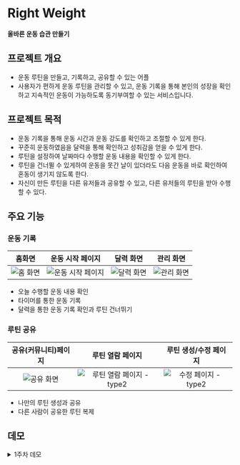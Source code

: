 # Right Weight

**올바른 운동 습관 만들기**

## 프로젝트 개요

- 운동 루틴을 만들고, 기록하고, 공유할 수 있는 어플
- 사용자가 편하게 운동 루틴을 관리할 수 있고, 운동 기록을 통해 본인의 성장을 확인하고 지속적인 운동이 가능하도록 동기부여할 수 있는 서비스입니다.

## 프로젝트 목적

- 운동 기록을 통해 운동 시간과 운동 강도를 확인하고 조절할 수 있게 한다.
- 꾸준히 운동하였음을 달력을 통해 확인하고 성취감을 얻을 수 있게 한다.
- 루틴을 설정하여 날짜마다 수행할 운동 내용을 확인할 수 있게 한다.
- 루틴을 건너뛸 수 있게하여 운동을 못간 날이 있더라도 다음 운동을 바로 확인하여 혼동이 생기지 않도록 한다.
- 자신이 만든 루틴을 다른 유저들과 공유할 수 있고, 다른 유저들의 루틴을 받아 수행할 수 있다.

## 주요 기능

### 운동 기록
|홈화면|운동 시작 페이지|달력 화면|관리 화면|
|:----:|:----:|:----:|:----:|
|![홈 화면](https://user-images.githubusercontent.com/49135657/201580580-83296b77-341b-4aa5-9305-9d984519c05e.png)|![운동 시작 페이지](https://user-images.githubusercontent.com/49135657/201580612-524baaaa-3077-4246-a714-0081ba642bb0.png)|![달력 화면](https://user-images.githubusercontent.com/49135657/201580639-d9fced32-d63f-4073-86d8-00ec36373c79.png)|![관리 화면](https://user-images.githubusercontent.com/49135657/201580645-255d8d4e-e930-477b-b5d5-a88756c27528.png)|




- 오늘 수행할 운동 내용 확인
- 타이머를 통한 운동 기록
- 달력을 통한 운동 기록 확인과 루틴 건너뛰기

### 루틴 공유

|공유(커뮤니티)페이지|루틴 열람 페이지|루틴 생성/수정 페이지|
|:----:|:----:|:----:|
|![공유 화면](https://user-images.githubusercontent.com/49135657/201581154-be02271b-a5ea-4ddb-9968-493c6b1d07d0.png)|![루틴 열람 페이지 - type2](https://user-images.githubusercontent.com/49135657/201581174-604483ab-c113-41ae-986d-6270cecdda52.png)|![수정 페이지 - type2](https://user-images.githubusercontent.com/49135657/201581226-da549dce-74cd-4056-9c82-cfe724309c37.png)


- 나만의 루틴 생성과 공유
- 다른 사람이 공유한 루틴 복제

## 데모
<details>
<summary>1주차 데모</summary>
<div markdown="1">    

### 데모 시나리오
- 로그인 화면에서 로그인
- 홈 화면에서 드로어 열어보기
- 하단 네비게이션으로 루틴 관리 페이지 이동
- 추가 버튼으로 루틴 생성/수정/저장 페이지로 이동
- 루틴 설정 후 저장 버튼 터치
- ~~Room에 루틴이 저장되었는지 확인~~


  [1주차 데모.webm](https://user-images.githubusercontent.com/75258748/202416457-e470e729-91c6-40e2-908a-f9595e662901.webm)

</div>
</details>


